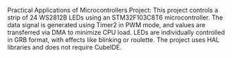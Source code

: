 Practical Applications of Microcontrollers Project: This project controls a strip of 24 WS2812B LEDs using an STM32F103C8T6 microcontroller. The data signal is generated using Timer2 in PWM mode, and values are transferred via DMA to minimize CPU load. LEDs are individually controlled in GRB format, with effects like blinking or roulette. The project uses HAL libraries and does not require CubeIDE.
